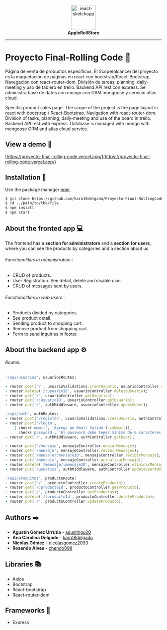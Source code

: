 <div align="center">
  <img alt="react-sketchapp" src="https://www.apple.com/v/accessibility/p/images/overview/hero_logo__bchmmzjnvys2_large_2x.png" style="max-height:150px; width:80; height: auto; max-width:100%" />
</div>
<div align="center">
  <strong>AppleRollStore</strong>
</div>


---


# Proyecto Final-Rolling Code :rocket:
Página de venta de productos específicos.
El Scope(alcance) del proyecto es la maquetación de páginas en react con bootstrap/React-Bootstrap. 
Navegación con react-router-dom. División de tareas, planning, daily-meeting y uso de tablero en trello.
Backend API rest con express. Se administra base de datos con mongo con ORM mongoose y servicio atlas cloud.

Specific product sales page.
The scope of the project is the page layout in react with bootstrap / React-Bootstrap.
Navigation with react-router-dom. Division of tasks, planning, daily-meeting and use of the board in trello.
Backend API rest with express. Database is managed with mongo with mongoose ORM and atlas cloud service.

## View a demo :pushpin:
[https://proyecto-final-rolling-code.vercel.app/](https://proyecto-final-rolling-code.vercel.app/)

## Installation :wrench:

Use the package manager [npm](https://www.npmjs.com/).

```bash
$ git clone https://github.com/karo18delgado/Proyecto-Final-RollingCode.git
$ cd ../path/to/the/file
$ npm install
$ npm start


```
## About the fronted app :computer:
The frontend has a **section for administrators** and a **section for users**, where you can see the products by categories and a section about us.

###### Functionalities in administration :
- CRUD of products.
- User Registration. See detail, delete and disable user.
- CRUD of messages sent by users.
###### Functionalities in web users :
- Products divided by categories.
- See product detail.
- Sending product to shopping cart.
- Remove product from shopping cart.
- Form to send inquiries in footer.

## About the backend app :gear:
###### Routes:
```Ruby
'/api/usuarios', usuariosRoutes:

- router.post('/', usuarioValidations.crearUsuario, usuarioController.crearUsuario);
- router.delete('/:usuarioID', usuarioController.deleteUsuario);
- router.get('/', usuarioController.getUsuarios);
- router.get('/:usuarioID', usuarioController.getUsuario);
- router.put('/', authMiddleware, usuarioController.updateUser);

'/api/auth', authRoutes:
- router.post('/register', usuarioValidations.crearUsuario, authController.register);
- router.post('/login',
    [ check('email', 'Agrega un Email Valido').isEmail(),
      check('password', 'El password debe tener mínimo de 6 caracteres').isLength({ min: 6 }),], authController.login);
- router.get('/', authMiddleware, authController.getUser);

- router.post('/mensaje', mensajeController.enviarMensaje);
- router.get('/mensaje', mensajeController.recibirMensajes);
- router.get('/mensaje/:mensajeID', mensajeController.recibirMensaje);
- router.put('/mensaje', mensajeController.actualizarMensaje);
- router.delete('/mensaje/:mensajeID', mensajeController.eliminarMensaje);
- router.put('/usuarios', authMiddleware, authController.updateUserAdmin);

'/api/productos', productoRoute:
- router.post('/', productoController.createProducto);
- router.get('/:productoId', productoController.getProducto);
- router.get('/', productoController.getProductos);
- router.delete('/:productoId', productoController.deleteProducto);
- router.put('/', productoController.updateProducto);

```
## Authors :black_nib:
* **Agustín Gómez Urrutia**  - [agustingu20](https://github.com/agustingu20)
* **Ana Carolina Delgado** - [karo18delgado](https://github.com/karo18delgado)
* **Nicolas Gómez** - [nicolasgomez2093](https://github.com/nicolasgomez2093)
* **Rosendo Alves** - [chendo098](https://github.com/chendo098)

## Libraries :books:
- Axios
- Bootstrap
- React-bootstrap
- React-router-dom
## Frameworks :toolbox:
- Express



